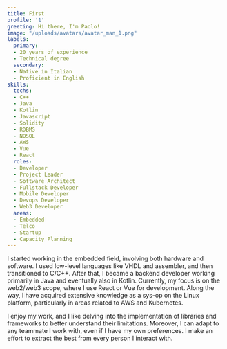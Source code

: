 ```yaml
---
title: First
profile: '1'
greeting: Hi there, I'm Paolo!
image: "/uploads/avatars/avatar_man_1.png"
labels:
  primary:
  - 20 years of experience
  - Technical degree
  secondary:
  - Native in Italian
  - Proficient in English
skills:
  techs:
  - C++
  - Java
  - Kotlin
  - Javascript
  - Solidity
  - RDBMS
  - NOSQL
  - AWS
  - Vue
  - React
  roles:
  - Developer
  - Project Leader
  - Software Architect
  - Fullstack Developer
  - Mobile Developer
  - Devops Developer
  - Web3 Developer
  areas:
  - Embedded
  - Telco
  - Startup
  - Capacity Planning
---
```


I started working in the embedded field, involving both hardware and software. I used low-level languages like VHDL and assembler, and then transitioned to C/C++. After that, I became a backend developer working primarily in Java and eventually also in Kotlin. Currently, my focus is on the web2/web3 scope, where I use React or Vue for development. Along the way, I have acquired extensive knowledge as a sys-op on the Linux platform, particularly in areas related to AWS and Kubernetes.

I enjoy my work, and I like delving into the implementation of libraries and frameworks to better understand their limitations. Moreover, I can adapt to any teammate I work with, even if I have my own preferences. I make an effort to extract the best from every person I interact with.